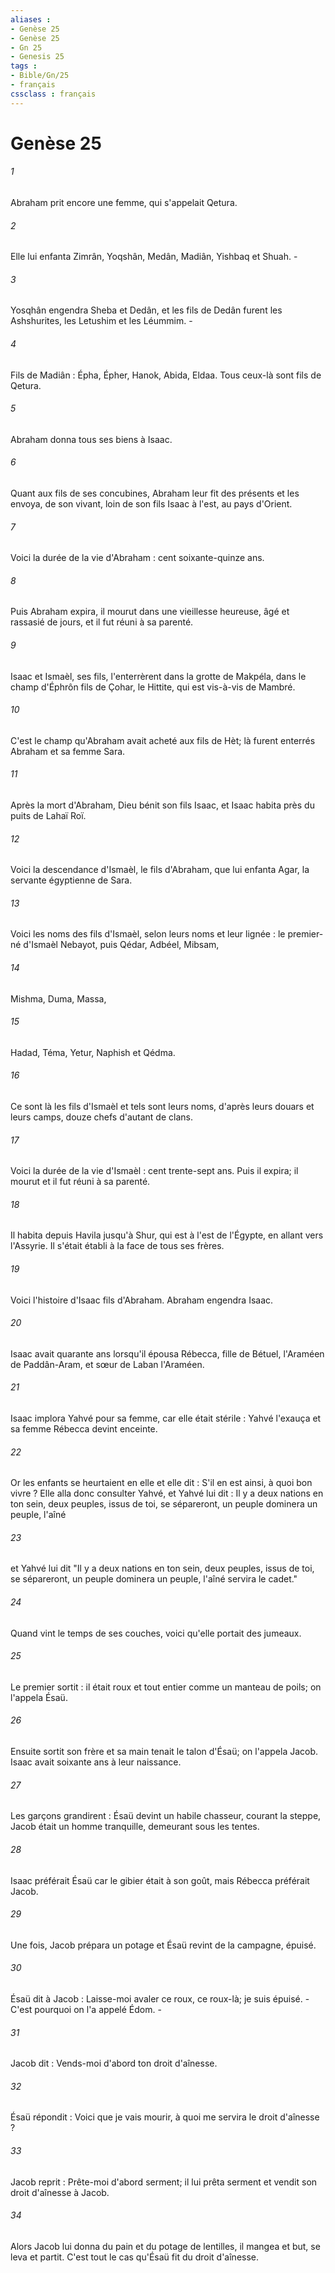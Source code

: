 ```yaml
---
aliases : 
- Genèse 25
- Genèse 25
- Gn 25
- Genesis 25
tags : 
- Bible/Gn/25
- français
cssclass : français
---
```


# Genèse 25

###### 1
Abraham prit encore une femme, qui s'appelait Qetura. 
###### 2
Elle lui enfanta Zimrân, Yoqshân, Medân, Madiân, Yishbaq et Shuah. - 
###### 3
Yosqhân engendra Sheba et Dedân, et les fils de Dedân furent les Ashshurites, les Letushim et les Léummim. - 
###### 4
Fils de Madiân : Épha, Épher, Hanok, Abida, Eldaa. Tous ceux-là sont fils de Qetura.
###### 5
Abraham donna tous ses biens à Isaac. 
###### 6
Quant aux fils de ses concubines, Abraham leur fit des présents et les envoya, de son vivant, loin de son fils Isaac à l'est, au pays d'Orient.
###### 7
Voici la durée de la vie d'Abraham : cent soixante-quinze ans. 
###### 8
Puis Abraham expira, il mourut dans une vieillesse heureuse, âgé et rassasié de jours, et il fut réuni à sa parenté. 
###### 9
Isaac et Ismaèl, ses fils, l'enterrèrent dans la grotte de Makpéla, dans le champ d'Éphrôn fils de Çohar, le Hittite, qui est vis-à-vis de Mambré. 
###### 10
C'est le champ qu'Abraham avait acheté aux fils de Hèt; là furent enterrés Abraham et sa femme Sara. 
###### 11
Après la mort d'Abraham, Dieu bénit son fils Isaac, et Isaac habita près du puits de Lahaï Roï.
###### 12
Voici la descendance d'Ismaèl, le fils d'Abraham, que lui enfanta Agar, la servante égyptienne de Sara. 
###### 13
Voici les noms des fils d'Ismaèl, selon leurs noms et leur lignée : le premier-né d'Ismaèl Nebayot, puis Qédar, Adbéel, Mibsam, 
###### 14
Mishma, Duma, Massa, 
###### 15
Hadad, Téma, Yetur, Naphish et Qédma. 
###### 16
Ce sont là les fils d'Ismaèl et tels sont leurs noms, d'après leurs douars et leurs camps, douze chefs d'autant de clans.
###### 17
Voici la durée de la vie d'Ismaèl : cent trente-sept ans. Puis il expira; il mourut et il fut réuni à sa parenté. 
###### 18
Il habita depuis Havila jusqu'à Shur, qui est à l'est de l'Égypte, en allant vers l'Assyrie. Il s'était établi à la face de tous ses frères.
###### 19
Voici l'histoire d'Isaac fils d'Abraham. Abraham engendra Isaac. 
###### 20
Isaac avait quarante ans lorsqu'il épousa Rébecca, fille de Bétuel, l'Araméen de Paddân-Aram, et sœur de Laban l'Araméen. 
###### 21
Isaac implora Yahvé pour sa femme, car elle était stérile : Yahvé l'exauça et sa femme Rébecca devint enceinte. 
###### 22
Or les enfants se heurtaient en elle et elle dit : S'il en est ainsi, à quoi bon vivre ? Elle alla donc consulter Yahvé, et Yahvé lui dit : Il y a deux nations en ton sein, deux peuples, issus de toi, se sépareront, un peuple dominera un peuple, l'aîné 
###### 23
et Yahvé lui dit "Il y a deux nations en ton sein, deux peuples, issus de toi, se sépareront, un peuple dominera un peuple, l'aîné servira le cadet."
###### 24
Quand vint le temps de ses couches, voici qu'elle portait des jumeaux. 
###### 25
Le premier sortit : il était roux et tout entier comme un manteau de poils; on l'appela Ésaü. 
###### 26
Ensuite sortit son frère et sa main tenait le talon d'Ésaü; on l'appela Jacob. Isaac avait soixante ans à leur naissance.
###### 27
Les garçons grandirent : Ésaü devint un habile chasseur, courant la steppe, Jacob était un homme tranquille, demeurant sous les tentes. 
###### 28
Isaac préférait Ésaü car le gibier était à son goût, mais Rébecca préférait Jacob.
###### 29
Une fois, Jacob prépara un potage et Ésaü revint de la campagne, épuisé. 
###### 30
Ésaü dit à Jacob : Laisse-moi avaler ce roux, ce roux-là; je suis épuisé. - C'est pourquoi on l'a appelé Édom. - 
###### 31
Jacob dit : Vends-moi d'abord ton droit d'aînesse. 
###### 32
Ésaü répondit : Voici que je vais mourir, à quoi me servira le droit d'aînesse ? 
###### 33
Jacob reprit : Prête-moi d'abord serment; il lui prêta serment et vendit son droit d'aînesse à Jacob. 
###### 34
Alors Jacob lui donna du pain et du potage de lentilles, il mangea et but, se leva et partit. C'est tout le cas qu'Ésaü fit du droit d'aînesse.
